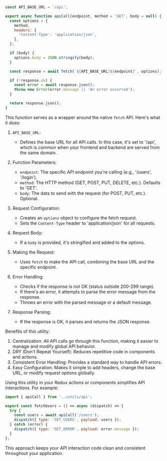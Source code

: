 
```javascript
const API_BASE_URL = '/api';

export async function apiCall(endpoint, method = 'GET', body = null) {
  const options = {
    method,
    headers: {
      'Content-Type': 'application/json',
    },
  };

  if (body) {
    options.body = JSON.stringify(body);
  }

  const response = await fetch(`${API_BASE_URL}${endpoint}`, options);

  if (!response.ok) {
    const error = await response.json();
    throw new Error(error.message || 'An error occurred');
  }

  return response.json();
}
```

This function serves as a wrapper around the native `fetch` API. Here's what it does:

1. `API_BASE_URL`: 
   - Defines the base URL for all API calls. In this case, it's set to '/api', which is common when your frontend and backend are served from the same domain.

2. Function Parameters:
   - `endpoint`: The specific API endpoint you're calling (e.g., '/users', '/login').
   - `method`: The HTTP method (GET, POST, PUT, DELETE, etc.). Defaults to 'GET'.
   - `body`: The data to send with the request (for POST, PUT, etc.). Optional.

3. Request Configuration:
   - Creates an `options` object to configure the fetch request.
   - Sets the `Content-Type` header to 'application/json' for all requests.

4. Request Body:
   - If a `body` is provided, it's stringified and added to the options.

5. Making the Request:
   - Uses `fetch` to make the API call, combining the base URL and the specific endpoint.

6. Error Handling:
   - Checks if the response is not OK (status outside 200-299 range).
   - If there's an error, it attempts to parse the error message from the response.
   - Throws an error with the parsed message or a default message.

7. Response Parsing:
   - If the response is OK, it parses and returns the JSON response.

Benefits of this utility:

1. Centralization: All API calls go through this function, making it easier to manage and modify global API behavior.
2. DRY (Don't Repeat Yourself): Reduces repetitive code in components and actions.
3. Consistent Error Handling: Provides a standard way to handle API errors.
4. Easy Configuration: Makes it simple to add headers, change the base URL, or modify request options globally.

Using this utility in your Redux actions or components simplifies API interactions. For example:

```javascript
import { apiCall } from '../utils/api';

export const fetchUsers = () => async (dispatch) => {
  try {
    const users = await apiCall('/users');
    dispatch({ type: 'SET_USERS', payload: users });
  } catch (error) {
    dispatch({ type: 'SET_ERROR', payload: error.message });
  }
};
```

This approach keeps your API interaction code clean and consistent throughout your application.